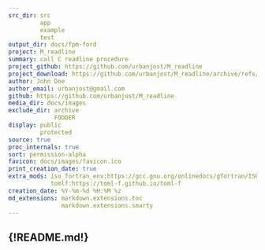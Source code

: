 ```yaml
---
src_dir: src
         app
         example
         test
output_dir: docs/fpm-ford
project: M_readline
summary: call C readline procedure
project_github: https://github.com/urbanjost/M_readline
project_download: https://github.com/urbanjost/M_readline/archive/refs/heads/master.zip
author: John Doe
author_email: urbanjost@gmail.com
github: https://github.com/urbanjost/M_readline
media_dir: docs/images
exclude_dir: archive
             FODDER
display: public
         protected
source: true
proc_internals: true
sort: permission-alpha
favicon: docs/images/favicon.ico
print_creation_date: true
extra_mods: iso_fortran_env:https://gcc.gnu.org/onlinedocs/gfortran/ISO_005fFORTRAN_005fENV.html
            tomlf:https://toml-f.github.io/toml-f
creation_date: %Y-%m-%d %H:%M %z
md_extensions: markdown.extensions.toc
               markdown.extensions.smarty
---
```

{!README.md!}
---
